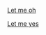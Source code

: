 <a href="/index.html/index.htm" target='_blank'>Let me oh</a>

<a href="/127.0.0.1:1234" target='_blank'>Let me yes</a>

